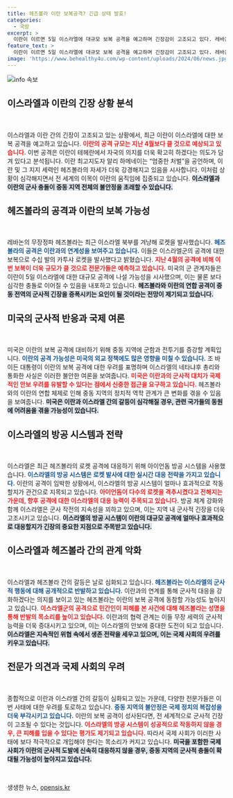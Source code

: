 ```yaml
---
title: 헤즈볼라 이란 보복공격? 긴급 상태 발효!
categories:
  - 국방
excerpt: >
  이란이 이르면 5일 이스라엘에 대규모 보복 공격을 예고하며 긴장감이 고조되고 있다. 레바논의 헤즈볼라가 이스라엘 북부를 타겟으로 한 로켓 공격이 있었고, 이란의 미사일 및 드론 소탕이 예상된다. 전쟁의 불길이 번지기 직전, 중동 정세가 어떻게 변화할지 주목받고 있다.
feature_text: >
  이란이 이르면 5일 이스라엘에 대규모 보복 공격을 예고하며 긴장감이 고조되고 있다. 레바논의 헤즈볼라가 이스라엘 북부를 타겟으로 한 로켓 공격이 있었고, 이란의 미사일 및 드론 소탕이 예상된다. 전쟁의 불길이 번지기 직전, 중동 정세가 어떻게 변화할지 주목받고 있다.
image: 'https://www.behealthy4u.com/wp-content/uploads/2024/06/news.jpg'
---
```


<p><img src="https://www.behealthy4u.com/wp-content/uploads/2024/06/news.jpg" alt="info 속보" /></p>

<h2 data-ke-size="size26">이스라엘과 이란의 긴장 상황 분석</h2>

<p data-ke-size="size16">&nbsp;</p>

<p>이스라엘과 이란 간의 긴장이 고조되고 있는 상황에서, 최근 이란이 이스라엘에 대한 보복 공격을 예고하고 있습니다. <b><span style="color: #ee2323;">이란의 공격 규모는 지난 4월보다 클 것으로 예상되고 있습니다.</span></b>  이번 공격은 이란이 테헤란에서 자국의 의지를 더욱 확고히 하겠다는 의도가 담겨 있다고 분석됩니다. 이란 최고지도자 알리 하메네이는 “엄중한 처벌”을 공언하며, 이란 및 그 지지 세력인 헤즈볼라의 자세가 더욱 강경해지고 있음을 시사합니다.  이처럼 상황이 심각해지면서 전 세계의 이목이 이란의 움직임에 집중되고 있습니다. <b><span style="background-color: #21538527;">이스라엘과 이란의 군사 충돌이 중동 지역 전체의 불안정을 초래할 수 있습니다.</span></b></p>

<h2 data-ke-size="size26">헤즈볼라의 공격과 이란의 보복 가능성</h2>

<p data-ke-size="size16">&nbsp;</p>

<p>레바논의 무장정파 헤즈볼라는 최근 이스라엘 북부를 겨냥해 로켓을 발사했습니다. <b><span style="color: #1a5490;">헤즈볼라의 공격은 이란과의 연계성을 보여주고 있습니다.</span></b> 이들은 이스라엘군의 공격에 대한 보복으로 수십 발의 카투샤 로켓을 발사했다고 밝혔습니다. <b><span style="color: #ee2323;">지난 4월의 공격에 비해 이번 보복이 더욱 규모가 클 것으로 전문가들은 예측하고 있습니다.</span></b> 미국의 군 관계자들은 이란이 5일 이스라엘에 대한 대규모 공격에 나설 가능성을 시사했으며, 이는 물론 보다 심각한 충돌로 이어질 수 있음을 내포하고 있습니다. <b><span style="background-color: #21538527;">헤즈볼라와 이란의 연합 공격이 중동 전역의 군사적 긴장을 증폭시키는 요인이 될 것이라는 전망이 제기되고 있습니다.</span></b></p>

<h2 data-ke-size="size26">미국의 군사적 반응과 국제 여론</h2>

<p data-ke-size="size16">&nbsp;</p>

<p>미국은 이란의 보복 공격에 대비하기 위해 중동 지역에 군함과 전투기를 증강할 계획입니다. <b><span style="color: #1a5490;">이란의 공격 가능성은 미국의 외교 정책에도 많은 영향을 미칠 수 있습니다.</span></b> 조 바이든 대통령이 이란의 보복 공격에 대한 우려를 표명하며 이스라엘의 네타냐후 총리와 통화한 사실은 이러한 불안한 여론을 보여줍니다. <b><span style="color: #ee2323;">미국은 이란과의 군사적 대치가 국제적인 안보 우려를 유발할 수 있다는 점에서 신중한 접근을 요구하고 있습니다.</span></b> 헤즈볼라와의 이란의 연합 체제로 인해 중동 지역의 정치적 역학 관계가 큰 변화를 겪을 수 있음을 보여줍니다. <b><span style="background-color: #21538527;">미국은 이란과 이스라엘 간의 갈등이 심각해질 경우, 관련 국가들의 동원에 어려움을 겪을 가능성이 있습니다.</span></b></p>

<h2 data-ke-size="size26">이스라엘의 방공 시스템과 전략</h2>

<p data-ke-size="size16">&nbsp;</p>

<p>이스라엘은 최근 헤즈볼라의 로켓 공격에 대응하기 위해 아이언돔 방공 시스템을 사용했습니다. <b><span style="color: #1a5490;">이스라엘의 방공 시스템은 로켓 발사에 대한 실시간 대응 전략을 가지고 있습니다.</span></b> 이란의 공격이 임박한 상황에서, 이스라엘의 방공 시스템이 얼마나 효과적으로 작동할지가 관건으로 지목되고 있습니다. <b><span style="color: #ee2323;">아이언돔이 다수의 로켓을 격추시켰다고 전해지는 가운데, 향후 공격에 대한 이스라엘의 대응 능력이 주목되고 있습니다.</span></b> 방공 체계 강화와 함께 이스라엘은 군사 작전의 지속성을 꾀하고 있으며, 이는 지역 내 군사적 긴장을 더욱 고조시키고 있습니다. <b><span style="background-color: #21538527;">이스라엘의 방공 시스템이 이란의 대규모 공격에 얼마나 효과적으로 대응할지가 긴장의 중요한 지점으로 주목받고 있습니다.</span></b></p>

<h2 data-ke-size="size26">이스라엘과 헤즈볼라 간의 관계 악화</h2>

<p data-ke-size="size16">&nbsp;</p>

<p>이스라엘과 헤즈볼라 간의 갈등은 날로 심화되고 있습니다. <b><span style="color: #1a5490;">헤즈볼라는 이스라엘의 군사적 행동에 대해 공개적으로 반발하고 있습니다.</span></b> 이란과의 연계를 통해 군사적 대응을 강화하겠다는 의지를 보이고 있는 헤즈볼라는 이란의 보복 공격에 동참할 가능성도 높아지고 있습니다. <b><span style="color: #ee2323;">이스라엘군의 공격으로 민간인이 피해를 본 사건에 대해 헤즈볼라는 성명을 통해 반발의 목소리를 높이고 있습니다.</span></b> 이란과의 협력 관계는 이들 무장 세력의 군사적 능력을 더욱 증대시키고 있으며, 이는 이스라엘의 안보에 중대한 도전이 되고 있습니다. <b><span style="background-color: #21538527;">이스라엘은 지속적인 위협 속에서 생존 전략을 세우고 있으며, 이는 국제 사회의 우려를 키우고 있습니다.</span></b></p>

<h2 data-ke-size="size26">전문가 의견과 국제 사회의 우려</h2>

<p data-ke-size="size16">&nbsp;</p>

<p>종합적으로 이란과 이스라엘 간의 갈등이 심화되고 있는 가운데, 다양한 전문가들은 이번 사태에 대한 우려를 토로하고 있습니다. <b><span style="color: #1a5490;">중동 지역의 불안정은 국제 정치의 복잡성을 더욱 부각시키고 있습니다.</span></b> 이란의 보복 공격이 성사된다면, 전 세계적으로 군사적 긴장이 고조될 수 있다는 것입니다. <b><span style="color: #ee2323;">이스라엘의 방공 시스템이 성공적으로 작동하지 않을 경우, 큰 피해를 입을 수 있다는 평가도 제기되고 있습니다.</span></b> 따라서 국제 사회가 이러한 사태에 보다 적극적으로 개입해야 한다는 목소리가 커지고 있습니다. <b><span style="background-color: #21538527;">미국을 포함한 국제 사회가 이란의 군사적 도발에 신속히 대응하지 않을 경우, 중동 지역의 군사적 충돌이 확대될 가능성이 높아지고 있습니다.</span></b></p>

<p data-ke-size="size16">&nbsp;</p>
생생한 뉴스, <a href="https://opensis.kr" rel="dofollow">opensis.kr</a>


